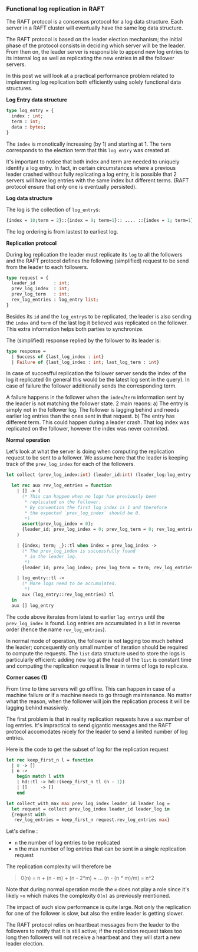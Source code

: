 ### Functional log replication in RAFT

The RAFT protocol is a consensus protocol for a log data structure. Each server
in a RAFT cluster will eventually have the same log data structure.

The RAFT protocol is based on the leader election mechanism; the initial phase of the protocol consists
in deciding which server will be the leader. From then on, the leader server is responsible to append
new log entries to its internal log as well as replicating the new entries in all the follower servers.

In this post we will look at a practical performance problem related to implementing log replication
both efficiently using solely functional data structures.

**Log Entry data structure**

```OCaml
type log_entry = {
  index : int;
  term : int;
  data : bytes;
}
```

The `index` is monotically increasing (by 1) and starting at 1.
The `term` corresponds to the election term that this `log entry` was created at.

It's important to notice that both index and term are needed to uniquely identify a log
entry. In fact, in certain circumstances where a previous leader crashed without fully
replicating a log entry, it is possible that 2 servers will have log entries with
the same index but different terms. (RAFT protocol ensure that only one is eventually persisted).

**Log data structure**

The log is the collection of `log_entry`s:

```OCaml
{index = 10;term = 2}::{index = 9; term=1}:: .... ::{index = 1; term=1}::[]
```

The log ordering is from lastest to earliest log.

**Replication protocol**

During log replication the leader must replicate its `log` to all the followers and the RAFT protocol
defines the following (simplified) request to be send from the leader to each followers.

```OCaml
type request = {
  leader_id       : int;
  prev_log_index  : int;
  prev_log_term   : int;
  rev_log_entries : log_entry list;
}
```

Besides its `id` and the `log_entry`s to be replicated, the leader is also sending
the `index` and `term` of the last log it believed was replicated on the follower. This extra
information helps both parties to synchronize.

The (simplified) response replied by the follower to its leader is:

```OCaml
type response =
  | Success of {last_log_index : int}
  | Failure of {last_log_index : int; last_log_term : int}
```

In case of succesfful replication the follower server sends the index of the log it replicated (In general this would
be the latest log sent in the query).  In case of failure the follower additionally sends the corresponding term.

A failure happens in the follower when the `index`/`term` information sent by the leader is not matching
the follower state. 2 main reaons:
a) The entry is simply not in the follower log. The follower is lagging behind and
   needs earlier log entries than the ones sent in that request.
b) The entry has different term. This could happen during a leader crash. That log index was
   replicated on the follower, however the index was never commited.

**Normal operation**

Let's look at what the server is doing when computing the replication request to be
sent to a follower. We assume here that the leader is keeping track of the `prev_log_index`
for each of the followers.

```OCaml
let collect (prev_log_index:int) (leader_id:int) (leader_log:log_entry list) =

  let rec aux rev_log_entries = function
    | [] -> (
      (* This can happen when no logs hae previously been
       * replicated on the follower.
       * By convention the first log index is 1 and therefore
       * the expected `prev_log_index` should be 0.
       *)
      assert(prev_log_index = 0);
      {leader_id; prev_log_index = 0; prev_log_term = 0; rev_log_entries}
    )

    | {index; term; _}::tl when index = prev_log_index ->
      (* The prev_log_index is successfully found
       * in the leader log.
       *)
      {leader_id; prev_log_index; prev_log_term = term; rev_log_entries}

    | log_entry::tl ->
      (* More logs need to be accumulated.
       *)
      aux (log_entry::rev_log_entries) tl
  in
  aux [] log_entry
```

The code above iterates from latest to earlier `log entry`s until the `prev_log_index` is found. Log entries
are accumulated in a list in reverse order (hence the name `rev_log_entries`).

In normal mode of operation, the follower is not lagging too much behind the leader; concequently only
small number of iteration should be required to compute the requests.
The `list` data structure used to store the logs is particularly efficient: adding new log at the head of the
`list` is constant time and computing the replication request is linear in terms of logs to replicate.

**Corner cases (1)**

From time to time servers will go offline. This can happen in case of a machine failure or if a machine needs to
go through maintenance. No matter what the reason, when the follower will join the replication process it will be lagging
behind massively.

The first problem is that in reality replication requests have a `max` number of log entries. It's impractical to send
gigantic messages and the RAFT protocol accomodates nicely for the leader to send a limited number of log entries.

Here is the code to get the subset of log for the replication request

```OCaml
let rec keep_first_n l = function
  | 0 -> []
  | n ->
    begin match l with
    | hd::tl -> hd::(keep_first_n tl (n - 1))
    | []     -> []
    end

let collect_with_max max prev_log_index leader_id leader_log =
  let request = collect prev_log_index leader_id leader_log in
  {request with
   rev_log_entries = keep_first_n request.rev_log_entries max}
```

Let's define :
* `n` the number of log entries to be replicated
* `m` the max number of log entries that can be sent in a single replication request

The replication complexity will therefore be
> 0(n) = n + (n - m) + (n - 2\*m) + ... (n - (n * m)/m)
> = n^2

Note that during normal operation mode the `m` does not play a role since it's likely `>n`
which makes the complexity `O(n)` as previously mentioned.

The impact of such slow performance is quite large. Not only the replication for one of the
follower is slow, but also the entire leader is getting slower.

The RAFT protocol relies on heartbeat messages from the leader to
the followers to notify that it is still active; if the replication request
takes too long then followers will not receive a heartbeat and they
will start a new leader election.
